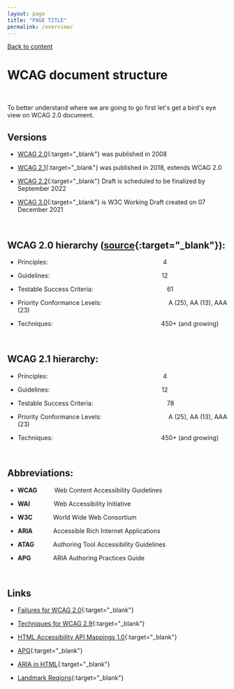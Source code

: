 ```yaml
---
layout: page
title: "PAGE TITLE"
permalink: /overview/
---
```

<link rel="stylesheet" href="/assets/css/style.css?v=07f9abc06ad55cffb2433692575c223659db012e" media="screen"><link rel="stylesheet" href="/css/style.css">
<a class="back-link" href="https://shoshiko.github.io">Back to content</a>
   
<div class="inner" markdown="1">

# WCAG document structure

&nbsp; 

To better understand where we are going to go first let's  get a bird's eye view on WCAG 2.0 document.

## Versions

- [WCAG 2.0](https://www.w3.org/TR/WCAG20/){:target="_blank"} was published in 2008

- [WCAG 2.1](https://www.w3.org/TR/WCAG21/){:target="_blank"} was published in 2018, extends WCAG 2.0

- [WCAG 2.2](https://www.w3.org/TR/WCAG22/){:target="_blank"} Draft is scheduled to be finalized by September 2022

- [WCAG 3.0](https://www.w3.org/TR/wcag-3.0/){:target="_blank"} is W3C Working Draft created on 07 December 2021

&nbsp; 

## WCAG 2.0 hierarchy ([source](https://www.audioeye.com/post/web-content-accessibility-guidelines/){:target="_blank"}):

* Principles: &nbsp; &nbsp; &nbsp; &nbsp; &nbsp; &nbsp; &nbsp; &nbsp; &nbsp; &nbsp; &nbsp; &nbsp; &nbsp; &nbsp; &nbsp; &nbsp; &nbsp; &nbsp; &nbsp; &nbsp; &nbsp; &nbsp; &nbsp; &nbsp; &nbsp; &nbsp; &nbsp; &nbsp;&nbsp; &nbsp; &nbsp; &nbsp; &nbsp; &nbsp;4
  
* Guidelines: &nbsp; &nbsp; &nbsp; &nbsp; &nbsp; &nbsp; &nbsp; &nbsp; &nbsp; &nbsp; &nbsp; &nbsp; &nbsp; &nbsp; &nbsp; &nbsp; &nbsp; &nbsp; &nbsp; &nbsp; &nbsp; &nbsp; &nbsp; &nbsp; &nbsp; &nbsp; &nbsp; &nbsp; &nbsp; &nbsp; &nbsp; &nbsp; 12
  
* Testable Success Criteria:&nbsp; &nbsp; &nbsp; &nbsp; &nbsp; &nbsp; &nbsp; &nbsp; &nbsp; &nbsp;&nbsp;&nbsp;&nbsp;&nbsp;&nbsp;&nbsp;&nbsp;&nbsp;&nbsp;&nbsp;&nbsp;&nbsp;&nbsp;&nbsp;&nbsp;&nbsp;&nbsp;&nbsp;&nbsp;&nbsp;&nbsp;&nbsp;&nbsp;&nbsp;61
  
* Priority Conformance Levels:&nbsp; &nbsp; &nbsp; &nbsp;&nbsp;&nbsp;&nbsp;&nbsp;&nbsp;&nbsp;&nbsp;&nbsp;&nbsp;&nbsp;&nbsp;&nbsp;&nbsp;&nbsp;&nbsp;&nbsp;&nbsp;&nbsp;&nbsp;&nbsp;&nbsp;&nbsp;&nbsp;&nbsp;&nbsp;&nbsp;&nbsp;&nbsp;&nbsp;&nbsp;&nbsp;&nbsp;A (25), AA (13), AAA (23)
  
* Techniques: &nbsp; &nbsp; &nbsp; &nbsp; &nbsp; &nbsp; &nbsp; &nbsp; &nbsp; &nbsp; &nbsp; &nbsp; &nbsp; &nbsp; &nbsp; &nbsp; &nbsp; &nbsp; &nbsp; &nbsp; &nbsp; &nbsp; &nbsp; &nbsp; &nbsp; &nbsp; &nbsp; &nbsp; &nbsp; &nbsp; &nbsp;  450+ (and growing)
  
&nbsp; 

## WCAG 2.1 hierarchy:

* Principles: &nbsp; &nbsp; &nbsp; &nbsp; &nbsp; &nbsp; &nbsp; &nbsp; &nbsp; &nbsp; &nbsp; &nbsp; &nbsp; &nbsp; &nbsp; &nbsp; &nbsp; &nbsp; &nbsp; &nbsp; &nbsp; &nbsp; &nbsp; &nbsp; &nbsp; &nbsp; &nbsp; &nbsp;&nbsp; &nbsp; &nbsp; &nbsp; &nbsp; &nbsp;4
  
* Guidelines: &nbsp; &nbsp; &nbsp; &nbsp; &nbsp; &nbsp; &nbsp; &nbsp; &nbsp; &nbsp; &nbsp; &nbsp; &nbsp; &nbsp; &nbsp; &nbsp; &nbsp; &nbsp; &nbsp; &nbsp; &nbsp; &nbsp; &nbsp; &nbsp; &nbsp; &nbsp; &nbsp; &nbsp; &nbsp; &nbsp; &nbsp; &nbsp; 12
  
* Testable Success Criteria:&nbsp; &nbsp; &nbsp; &nbsp; &nbsp; &nbsp; &nbsp; &nbsp; &nbsp;&nbsp;&nbsp;&nbsp;&nbsp;&nbsp;&nbsp;&nbsp;&nbsp;&nbsp;&nbsp;&nbsp;&nbsp;&nbsp;&nbsp;&nbsp;&nbsp;&nbsp;&nbsp;&nbsp;&nbsp;&nbsp;&nbsp;&nbsp;&nbsp;&nbsp; 78
  
* Priority Conformance Levels:&nbsp; &nbsp; &nbsp; &nbsp;&nbsp;&nbsp;&nbsp;&nbsp;&nbsp;&nbsp;&nbsp;&nbsp;&nbsp;&nbsp;&nbsp;&nbsp;&nbsp;&nbsp;&nbsp;&nbsp;&nbsp;&nbsp;&nbsp;&nbsp;&nbsp;&nbsp;&nbsp;&nbsp;&nbsp;&nbsp;&nbsp;&nbsp;&nbsp;&nbsp;&nbsp;&nbsp;A (25), AA (13), AAA (23)
  
* Techniques: &nbsp; &nbsp; &nbsp; &nbsp; &nbsp; &nbsp; &nbsp; &nbsp; &nbsp; &nbsp; &nbsp; &nbsp; &nbsp; &nbsp; &nbsp; &nbsp; &nbsp; &nbsp; &nbsp; &nbsp; &nbsp; &nbsp; &nbsp; &nbsp; &nbsp; &nbsp; &nbsp; &nbsp; &nbsp; &nbsp; &nbsp;  450+ (and growing)
  
&nbsp; 

## Abbreviations:

- **WCAG** &nbsp; &nbsp; &nbsp;&nbsp;&nbsp;&nbsp;&nbsp;Web Content Accessibility Guidelines

- **WAI**&nbsp; &nbsp; &nbsp; &nbsp; &nbsp; &nbsp; &nbsp; Web Accessibility Initiative

- **W3C**&nbsp; &nbsp; &nbsp; &nbsp; &nbsp; &nbsp; World Wide Web Consortium

- **ARIA** &nbsp; &nbsp; &nbsp; &nbsp; &nbsp; &nbsp;Accessible Rich Internet Applications

- **ATAG** &nbsp; &nbsp; &nbsp; &nbsp; &nbsp;&nbsp;Authoring Tool Accessibility Guidelines

- **APG**&nbsp; &nbsp; &nbsp; &nbsp; &nbsp; &nbsp;&nbsp; ARIA Authoring Practices Guide

&nbsp; 

## Links

- [Failures for WCAG 2.0](https://www.w3.org/TR/WCAG20-TECHS/failures){:target="_blank"}

- [Techniques for WCAG 2.9](https://www.w3.org/TR/WCAG20-TECHS/){:target="_blank"}

- [HTML Accessibility API Mappings 1.0](https://www.w3.org/TR/html-aam-1.0/#accessible-name-and-description-computation){:target="_blank"}

- [APG](https://www.w3.org/WAI/ARIA/apg/practices/landmark-regions/){:target="_blank"}

- [ARIA in HTML](https://www.w3.org/TR/html-aria/){:target="_blank"}

- [Landmark Regions](https://www.w3.org/WAI/ARIA/apg/practices/landmark-regions/){:target="_blank"}

</div>
